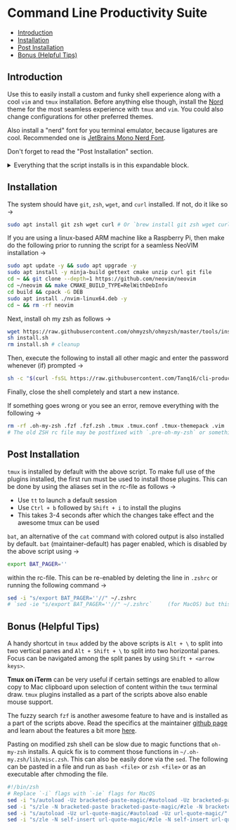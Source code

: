 # Command Line Productivity Suite

* [Introduction](#introduction)
* [Installation](#installation)
* [Post Installation](#post-installation)
* [Bonus (Helpful Tips)](#bonus-helpful-tips)

## Introduction

Use this to easily install a custom and funky shell experience along with a cool `vim` and `tmux` installation. Before anything else though, install the [Nord](https://www.nordtheme.com/) theme for the most seamless experience with `tmux` and `vim`. You could also change configurations for other preferred themes.

Also install a "nerd" font for you terminal emulator, because ligatures are cool. Recommended one is [JetBrains Mono Nerd Font](https://github.com/ryanoasis/nerd-fonts/releases/download/v3.0.2/JetBrainsMono.zip).

Don't forget to read the "Post Installation" section.

<details>
<summary>Everything that the script installs is in this expandable block.</summary>

1. Oh-My-Zsh custom shell with [spaceship-prompt](https://spaceship-prompt.sh/) theme
2. Fuzzy finder (`fzf`) for awesome productivity
3. Syntax highlighting for command line
3. Auto-completion on command line
4. Tmux with mouse and other quality of life improvements
5. NvChad + NeoVIM for a flashy vim experience
6. Nord theme for tmux and vim

</details>

## Installation

The system should have `git`, `zsh`, `wget`, and `curl` installed. If not, do it like so &rarr;

```bash
sudo apt install git zsh wget curl # Or `brew install git zsh wget curl` for MacOS
```

If you are using a linux-based ARM machine like a Raspberry Pi, then make do the following prior to running the script for a seamless NeoVIM installation &rarr;

```bash
sudo apt update -y && sudo apt upgrade -y
sudo apt install -y ninja-build gettext cmake unzip curl git file
cd ~ && git clone --depth=1 https://github.com/neovim/neovim
cd ~/neovim && make CMAKE_BUILD_TYPE=RelWithDebInfo
cd build && cpack -G DEB
sudo apt install ./nvim-linux64.deb -y
cd ~ && rm -rf neovim
```

Next, install oh my zsh as follows &rarr;

```bash
wget https://raw.githubusercontent.com/ohmyzsh/ohmyzsh/master/tools/install.sh 2>/dev/null
sh install.sh
rm install.sh # cleanup
```

Then, execute the following to install all other magic and enter the password whenever (if) prompted &rarr;

```bash
sh -c "$(curl -fsSL https://raw.githubusercontent.com/Tanq16/cli-productivity-suite/master/install_zsh.sh)"
```

Finally, close the shell completely and start a new instance.

If something goes wrong or you see an error, remove everything with the following &rarr;

```bash
rm -rf .oh-my-zsh .fzf .fzf.zsh .tmux .tmux.conf .tmux-themepack .vim .vimrc .SpaceVim .SpaceVim.d .zshrc
# The old ZSH rc file may be postfixed with `.pre-oh-my-zsh` or something similar.
```

## Post Installation

`tmux` is installed by default with the above script. To make full use of the plugins installed, the first run must be used to install those plugins. This can be done by using the aliases set in the rc-file as follows &rarr;

* Use `tt` to launch a default session
* Use `Ctrl + b` followed by `Shift + i` to install the plugins
* This takes 3-4 seconds after which the changes take effect and the awesome tmux can be used

`bat`, an alternative of the `cat` command with colored output is also installed by default. `bat` (maintainer-default) has pager enabled, which is disabled by the above script using &rarr;

```bash
export BAT_PAGER=''
```

within the rc-file. This can be re-enabled by deleting the line in `.zshrc` or running the following command &rarr;

```bash
sed -i "s/export BAT_PAGER=''//" ~/.zshrc
# `sed -ie "s/export BAT_PAGER=''//" ~/.zshrc`     (for MacOS) but this will save .zshrce as backup
```

## Bonus (Helpful Tips)

A handy shortcut in `tmux` added by the above scripts is `Alt + \` to split into two vertical panes and `Alt + Shift + \` to split into two horizontal panes. Focus can be navigated among the split panes by using `Shift + <arrow keys>`.

**Tmux on iTerm** can be very useful if certain settings are enabled to allow copy to Mac clipboard upon selection of content within the `tmux` terminal draw. `tmux` plugins installed as a part of the scripts above also enable mouse support.

The fuzzy search `fzf` is another awesome feature to have and is installed as a part of the scripts above. Read the specifics at the maintainer [github page](https://github.com/junegunn/fzf) and learn about the features a bit more [here](https://medium.com/better-programming/boost-your-command-line-productivity-with-fuzzy-finder-985aa162ba5d).

Pasting on modified zsh shell can be slow due to magic functions that `oh-my-zsh` installs. A quick fix is to comment those functions in `~/.oh-my.zsh/lib/misc.zsh`. This can also be easily done via the `sed`. The following can be pasted in a file and run as `bash <file>` or `zsh <file>` or as an executable after chmoding the file.

```bash
#!/bin/zsh
# Replace `-i` flags with `-ie` flags for MacOS
sed -i "s/autoload -Uz bracketed-paste-magic/#autoload -Uz bracketed-paste-magic/" ~/.oh-my-zsh/lib/misc.zsh
sed -i "s/zle -N bracketed-paste bracketed-paste-magic/#zle -N bracketed-paste bracketed-paste-magic/" ~/.oh-my-zsh/lib/misc.zsh
sed -i "s/autoload -Uz url-quote-magic/#autoload -Uz url-quote-magic/" ~/.oh-my-zsh/lib/misc.zsh
sed -i "s/zle -N self-insert url-quote-magic/#zle -N self-insert url-quote-magic/" ~/.oh-my-zsh/lib/misc.zsh
```

